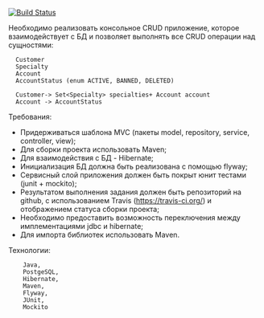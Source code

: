 [![Build Status](https://travis-ci.com/andreyDelay/crud-example.svg?branch=master)](https://travis-ci.com/andreyDelay/crud-example)

Необходимо реализовать консольное CRUD приложение, которое взаимодействует с БД и позволяет выполнять все CRUD операции над сущностями:
    
      Customer
      Specialty
      Account
      AccountStatus (enum ACTIVE, BANNED, DELETED)

      Customer-> Set<Specialty> specialties+ Account account
      Account -> AccountStatus
      
Требования:

* Придерживаться шаблона MVC (пакеты model, repository, service, controller, view);
* Для сборки проекта использовать Maven;
* Для взаимодействия с БД - Hibernate;
* Инициализация БД должна быть реализована с помощью flyway;
* Сервисный слой приложения должен быть покрыт юнит тестами (junit + mockito);
* Результатом выполнения задания должен быть репозиторий на github, с использованием Travis (https://travis-ci.org/)
  и отображением статуса сборки проекта; 
* Необходимо предоставить возможность переключения между имплементациями jdbc и hibernate;
* Для импорта библиотек использовать Maven.


Технологии: 

        Java, 
        PostgeSQL, 
        Hibernate, 
        Maven, 
        Flyway, 
        JUnit, 
        Mockito

